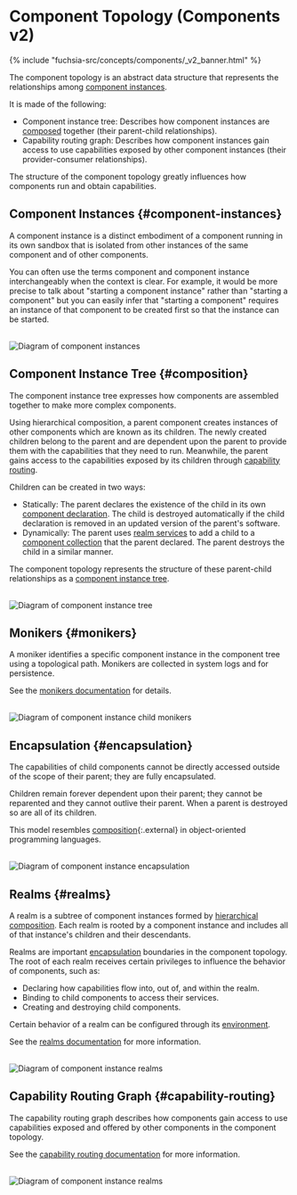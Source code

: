 # Component Topology (Components v2)

{% include "fuchsia-src/concepts/components/_v2_banner.html" %}

The component topology is an abstract data structure that represents the
relationships among [component instances](#component-instances).

It is made of the following:

- Component instance tree: Describes how component instances are
  [composed](#composition) together (their parent-child relationships).
- Capability routing graph: Describes how component instances gain access to
  use capabilities exposed by other component instances (their
  provider-consumer relationships).

The structure of the component topology greatly influences how components
run and obtain capabilities.

## Component Instances {#component-instances}

A component instance is a distinct embodiment of a component running in its own
sandbox that is isolated from other instances of the same component and of
other components.

You can often use the terms component and component instance interchangeably
when the context is clear. For example, it would be more precise to talk about
"starting a component instance" rather than "starting a component" but you
can easily infer that "starting a component" requires an instance of that
component to be created first so that the instance can be started.

<br>![Diagram of component instances](images/topology_instances.png)<br>

## Component Instance Tree {#composition}

The component instance tree expresses how components are assembled together
to make more complex components.

Using hierarchical composition, a parent component creates instances of other
components which are known as its children. The newly created children belong
to the parent and are dependent upon the parent to provide them with the
capabilities that they need to run. Meanwhile, the parent gains access to the
capabilities exposed by its children through
[capability routing](#capability-routing).

Children can be created in two ways:

- Statically: The parent declares the existence of the child in its own
  [component declaration][doc-component-declaration]. The child is destroyed
  automatically if the child declaration is removed in an updated version of
  the parent's software.
- Dynamically: The parent uses [realm services][doc-realms] to add
  a child to a [component collection][doc-collections] that the parent declared.
  The parent destroys the child in a similar manner.

The component topology represents the structure of these parent-child
relationships as a [component instance tree][glossary-component-instance-tree].

<br>![Diagram of component instance tree](images/topology_instance_tree.png)<br>

## Monikers {#monikers}

A moniker identifies a specific component instance in the component tree
using a topological path. Monikers are collected in system logs and for
persistence.

See the [monikers documentation][doc-monikers] for details.

<br>![Diagram of component instance child monikers](images/topology_child_monikers.png)<br>

## Encapsulation {#encapsulation}

The capabilities of child components cannot be directly accessed outside of the
scope of their parent; they are fully encapsulated.

Children remain forever dependent upon their parent; they cannot be reparented
and they cannot outlive their parent. When a parent is destroyed so are all
of its children.

This model resembles [composition][wiki-object-composition]{:.external} in object-oriented
programming languages.

<br>![Diagram of component instance encapsulation](images/topology_encapsulation.png)<br>

## Realms {#realms}

A realm is a subtree of component instances formed by
[hierarchical composition](#composition). Each realm is rooted by a component
instance and includes all of that instance's children and their descendants.

Realms are important [encapsulation](#encapsulation) boundaries in the
component topology. The root of each realm receives certain privileges to
influence the behavior of components, such as:

- Declaring how capabilities flow into, out of, and within the realm.
- Binding to child components to access their services.
- Creating and destroying child components.

Certain behavior of a realm can be configured through its [environment][doc-environments].

See the [realms documentation][doc-realms] for more information.

<br>![Diagram of component instance realms](images/topology_realms.png)<br>

## Capability Routing Graph {#capability-routing}

The capability routing graph describes how components gain access to use
capabilities exposed and offered by other components in the component topology.

See the [capability routing documentation][doc-capability-routing]
for more information.

<br>![Diagram of component instance realms](images/topology_capability_routing.png)<br>

[doc-collections]: /docs/concepts/components/v2/realms.md#collections
[doc-environments]: /docs/concepts/components/v2/environments.md
[doc-manifests]: /docs/concepts/components/v2/component_manifests.md
[doc-realms]: /docs/concepts/components/v2/realms.md
[doc-monikers]: /docs/concepts/components/v2/monikers.md
[doc-capability-routing]: /docs/concepts/components/v2/component_manifests.md#capability-routing
[doc-component-declaration]: /docs/concepts/components/v2/declarations.md
[glossary-component-instance-tree]: /docs/glossary.md#component-instance-tree
[wiki-least-privilege]: https://en.wikipedia.org/wiki/Principle_of_least_privilege
[wiki-object-composition]: https://en.wikipedia.org/wiki/Object_composition
